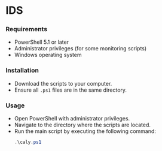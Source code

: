 # IDS
### Requirements

- PowerShell 5.1 or later
- Administrator privileges (for some monitoring scripts)
- Windows operating system

### Installation

- Download the scripts to your computer.
- Ensure all `.ps1` files are in the same directory.

### Usage

- Open PowerShell with administrator privileges.
- Navigate to the directory where the scripts are located.
- Run the main script by executing the following command:
  ```powershell
  .\caly.ps1
